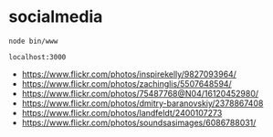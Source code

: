 # socialmedia

```node bin/www```

```localhost:3000```

* https://www.flickr.com/photos/inspirekelly/9827093964/
* https://www.flickr.com/photos/zachinglis/5507648594/
* https://www.flickr.com/photos/75487768@N04/16120452980/
* https://www.flickr.com/photos/dmitry-baranovskiy/2378867408
* https://www.flickr.com/photos/landfeldt/2400107273
* https://www.flickr.com/photos/soundsasimages/6086788031/
